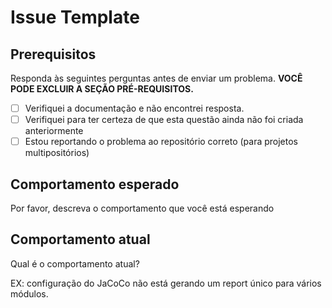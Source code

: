 # Issue Template

## Prerequisitos

Responda às seguintes perguntas antes de enviar um problema. **VOCÊ PODE EXCLUIR A SEÇÃO PRÉ-REQUISITOS.**

- [ ] Verifiquei a documentação e não encontrei resposta.
- [ ] Verifiquei para ter certeza de que esta questão ainda não foi criada anteriormente
- [ ] Estou reportando o problema ao repositório correto (para projetos multipositórios)

## Comportamento esperado

Por favor, descreva o comportamento que você está esperando

## Comportamento atual

Qual é o comportamento atual?

EX: configuração do JaCoCo não está gerando um report único para vários módulos.
